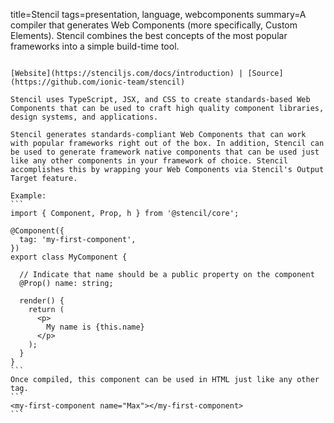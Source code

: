 title=Stencil
tags=presentation, language, webcomponents
summary=A compiler that generates Web Components (more specifically, Custom Elements). Stencil combines the best concepts of the most popular frameworks into a simple build-time tool.
~~~~~~

[Website](https://stenciljs.com/docs/introduction) | [Source](https://github.com/ionic-team/stencil)

Stencil uses TypeScript, JSX, and CSS to create standards-based Web Components that can be used to craft high quality component libraries, design systems, and applications.

Stencil generates standards-compliant Web Components that can work with popular frameworks right out of the box. In addition, Stencil can be used to generate framework native components that can be used just like any other components in your framework of choice. Stencil accomplishes this by wrapping your Web Components via Stencil's Output Target feature.

Example:
```
import { Component, Prop, h } from '@stencil/core';

@Component({
  tag: 'my-first-component',
})
export class MyComponent {

  // Indicate that name should be a public property on the component
  @Prop() name: string;

  render() {
    return (
      <p>
        My name is {this.name}
      </p>
    );
  }
}
```
Once compiled, this component can be used in HTML just like any other tag.
```
<my-first-component name="Max"></my-first-component>
```
